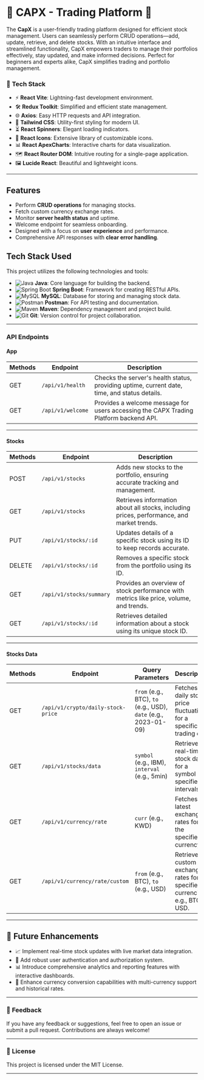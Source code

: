 # 🌟 CAPX - Trading Platform 🌟

The **CapX** is a user-friendly trading platform designed for efficient stock management. Users can seamlessly perform CRUD operations—add, update, retrieve, and delete stocks. With an intuitive interface and streamlined functionality, CapX empowers traders to manage their portfolios effectively, stay updated, and make informed decisions. Perfect for beginners and experts alike, CapX simplifies trading and portfolio management.



### 🧰 **Tech Stack**

- ⚡ **React Vite**: Lightning-fast development environment.
- 🛠️ **Redux Toolkit**: Simplified and efficient state management.
- 🌐 **Axios**: Easy HTTP requests and API integration.
- 🎨 **Tailwind CSS**: Utility-first styling for modern UI.
- ⏳ **React Spinners**: Elegant loading indicators.
- 🔧 **React Icons**: Extensive library of customizable icons.
- 📊 **React ApexCharts**: Interactive charts for data visualization.
- 🗺️ **React Router DOM**: Intuitive routing for a single-page application.
- 🖼️ **Lucide React**: Beautiful and lightweight icons.

---


## **Features**

- Perform **CRUD operations** for managing stocks.
- Fetch custom currency exchange rates.
- Monitor **server health status** and uptime.
- Welcome endpoint for seamless onboarding.
- Designed with a focus on **user experience** and performance.
- Comprehensive API responses with **clear error handling**.

## **Tech Stack Used**

This project utilizes the following technologies and tools:

- ![Java](https://img.shields.io/badge/Java-ED8B00?style=for-the-badge&logo=openjdk&logoColor=white) **Java**: Core language for building the backend.
- ![Spring Boot](https://img.shields.io/badge/Spring_Boot-6DB33F?style=for-the-badge&logo=spring&logoColor=white) **Spring Boot**: Framework for creating RESTful APIs.
- ![MySQL](https://img.shields.io/badge/MySQL-4479A1?style=for-the-badge&logo=mysql&logoColor=white) **MySQL**: Database for storing and managing stock data.
- ![Postman](https://img.shields.io/badge/Postman-FF6C37?style=for-the-badge&logo=postman&logoColor=white) **Postman**: For API testing and documentation.
- ![Maven](https://img.shields.io/badge/Maven-C71A36?style=for-the-badge&logo=apachemaven&logoColor=white) **Maven**: Dependency management and project build.
- ![Git](https://img.shields.io/badge/Git-F05032?style=for-the-badge&logo=git&logoColor=white) **Git**: Version control for project collaboration.

---


### **API Endpoints**

#### **App**

| **Methods** | **Endpoint**      | **Description**                                                                              |
| ----------- | ----------------- | -------------------------------------------------------------------------------------------- |
| GET         | `/api/v1/health`  | Checks the server's health status, providing uptime, current date, time, and status details. |
| GET         | `/api/v1/welcome` | Provides a welcome message for users accessing the CAPX Trading Platform backend API.        |

---

#### **Stocks**

| **Methods** | **Endpoint**             | **Description**                                                                           |
| ----------- | ------------------------ | ----------------------------------------------------------------------------------------- |
| POST        | `/api/v1/stocks`         | Adds new stocks to the portfolio, ensuring accurate tracking and management.              |
| GET         | `/api/v1/stocks`         | Retrieves information about all stocks, including prices, performance, and market trends. |
| PUT         | `/api/v1/stocks/:id`     | Updates details of a specific stock using its ID to keep records accurate.                |
| DELETE      | `/api/v1/stocks/:id`     | Removes a specific stock from the portfolio using its ID.                                 |
| GET         | `/api/v1/stocks/summary` | Provides an overview of stock performance with metrics like price, volume, and trends.    |
| GET         | `/api/v1/stocks/:id`     | Retrieves detailed information about a stock using its unique stock ID.                   |

---

#### **Stocks Data**

| **Methods** | **Endpoint**                       | **Query Parameters**                                            | **Description**                                                             |
| ----------- | ---------------------------------- | --------------------------------------------------------------- | --------------------------------------------------------------------------- |
| GET         | `/api/v1/crypto/daily-stock-price` | `from` (e.g., BTC), `to` (e.g., USD), `date` (e.g., 2023-01-09) | Fetches daily stock price fluctuations for a specific trading day.          |
| GET         | `/api/v1/stocks/data`              | `symbol` (e.g., IBM), `interval` (e.g., 5min)                   | Retrieves real-time stock data for a symbol at specified intervals.         |
| GET         | `/api/v1/currency/rate`            | `curr` (e.g., KWD)                                              | Fetches the latest exchange rates for the specified currency.               |
| GET         | `/api/v1/currency/rate/custom`     | `from` (e.g., BTC), `to` (e.g., USD)                            | Retrieves custom exchange rates for specified currencies, e.g., BTC to USD. |

---


## **🔮 Future Enhancements**

- 📈 Implement real-time stock updates with live market data integration.
- 🔐 Add robust user authentication and authorization system.
- 📊 Introduce comprehensive analytics and reporting features with interactive dashboards.
- 💱 Enhance currency conversion capabilities with multi-currency support and historical rates.

---

### 💬 **Feedback**

If you have any feedback or suggestions, feel free to open an issue or submit a pull request. Contributions are always welcome!

---

### 📄 **License**

This project is licensed under the MIT License.

---
